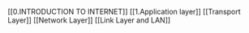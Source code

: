 [[0.INTRODUCTION TO INTERNET]]
[[1.Application layer]]
[[Transport Layer]]
[[Network Layer]]
[[Link Layer and LAN]]


